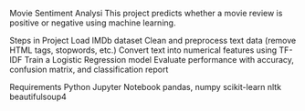 Movie Sentiment Analysi
This project predicts whether a movie review is positive or negative using machine learning.

Steps in Project
  Load IMDb dataset
  Clean and preprocess text data (remove HTML tags, stopwords, etc.)
  Convert text into numerical features using TF-IDF
  Train a Logistic Regression model
  Evaluate performance with accuracy, confusion matrix, and classification report
  
Requirements
  Python
  Jupyter Notebook
  pandas, numpy
  scikit-learn
  nltk
  beautifulsoup4
